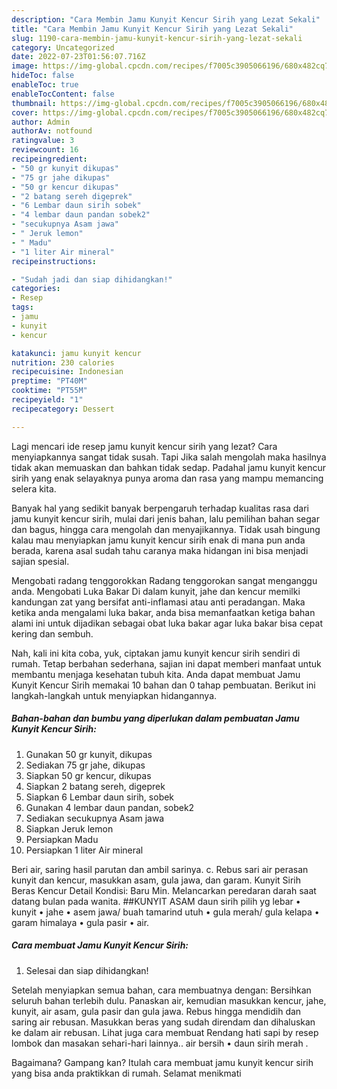 ```yaml
---
description: "Cara Membin Jamu Kunyit Kencur Sirih yang Lezat Sekali"
title: "Cara Membin Jamu Kunyit Kencur Sirih yang Lezat Sekali"
slug: 1190-cara-membin-jamu-kunyit-kencur-sirih-yang-lezat-sekali
category: Uncategorized
date: 2022-07-23T01:56:07.716Z
image: https://img-global.cpcdn.com/recipes/f7005c3905066196/680x482cq70/jamu-kunyit-kencur-sirih-foto-resep-utama.jpg
hideToc: false
enableToc: true
enableTocContent: false
thumbnail: https://img-global.cpcdn.com/recipes/f7005c3905066196/680x482cq70/jamu-kunyit-kencur-sirih-foto-resep-utama.jpg
cover: https://img-global.cpcdn.com/recipes/f7005c3905066196/680x482cq70/jamu-kunyit-kencur-sirih-foto-resep-utama.jpg
author: Admin
authorAv: notfound
ratingvalue: 3
reviewcount: 16
recipeingredient:
- "50 gr kunyit dikupas"
- "75 gr jahe dikupas"
- "50 gr kencur dikupas"
- "2 batang sereh digeprek"
- "6 Lembar daun sirih sobek"
- "4 lembar daun pandan sobek2"
- "secukupnya Asam jawa"
- " Jeruk lemon"
- " Madu"
- "1 liter Air mineral"
recipeinstructions:

- "Sudah jadi dan siap dihidangkan!"
categories:
- Resep
tags:
- jamu
- kunyit
- kencur

katakunci: jamu kunyit kencur 
nutrition: 230 calories
recipecuisine: Indonesian
preptime: "PT40M"
cooktime: "PT55M"
recipeyield: "1"
recipecategory: Dessert

---
```



Lagi mencari ide resep jamu kunyit kencur sirih yang lezat? Cara menyiapkannya sangat tidak susah. Tapi Jika salah mengolah maka hasilnya tidak akan memuaskan dan bahkan tidak sedap. Padahal jamu kunyit kencur sirih yang enak selayaknya punya aroma dan rasa yang mampu memancing selera kita.


Banyak hal yang sedikit banyak berpengaruh terhadap kualitas rasa dari jamu kunyit kencur sirih, mulai dari jenis bahan, lalu pemilihan bahan segar dan bagus, hingga cara mengolah dan menyajikannya. Tidak usah bingung kalau mau menyiapkan jamu kunyit kencur sirih enak di mana pun anda berada, karena asal sudah tahu caranya maka hidangan ini bisa menjadi sajian spesial.

Mengobati radang tenggorokkan Radang tenggorokan sangat menganggu anda. Mengobati Luka Bakar Di dalam kunyit, jahe dan kencur memilki kandungan zat yang bersifat anti-inflamasi atau anti peradangan. Maka ketika anda mengalami luka bakar, anda bisa memanfaatkan ketiga bahan alami ini untuk dijadikan sebagai obat luka bakar agar luka bakar bisa cepat kering dan sembuh.


Nah, kali ini kita coba, yuk, ciptakan jamu kunyit kencur sirih sendiri di rumah. Tetap berbahan sederhana, sajian ini dapat memberi manfaat untuk membantu menjaga kesehatan tubuh kita. Anda dapat membuat Jamu Kunyit Kencur Sirih memakai 10 bahan dan 0 tahap pembuatan. Berikut ini langkah-langkah untuk menyiapkan hidangannya.

<!--inarticleads1-->

##### Bahan-bahan dan bumbu yang diperlukan dalam pembuatan Jamu Kunyit Kencur Sirih:

1. Gunakan 50 gr kunyit, dikupas
1. Sediakan 75 gr jahe, dikupas
1. Siapkan 50 gr kencur, dikupas
1. Siapkan 2 batang sereh, digeprek
1. Siapkan 6 Lembar daun sirih, sobek
1. Gunakan 4 lembar daun pandan, sobek2
1. Sediakan secukupnya Asam jawa
1. Siapkan  Jeruk lemon
1. Persiapkan  Madu
1. Persiapkan 1 liter Air mineral


Beri air, saring hasil parutan dan ambil sarinya. c. Rebus sari air perasan kunyit dan kencur, masukkan asam, gula jawa, dan garam. Kunyit Sirih Beras Kencur Detail Kondisi: Baru Min. Melancarkan peredaran darah saat datang bulan pada wanita. ##KUNYIT ASAM daun sirih pilih yg lebar • kunyit • jahe • asem jawa/ buah tamarind utuh • gula merah/ gula kelapa • garam himalaya • gula pasir • air. 

<!--inarticleads2-->

##### Cara membuat Jamu Kunyit Kencur Sirih:


1. Selesai dan siap dihidangkan!

Setelah menyiapkan semua bahan, cara membuatnya dengan: Bersihkan seluruh bahan terlebih dulu. Panaskan air, kemudian masukkan kencur, jahe, kunyit, air asam, gula pasir dan gula jawa. Rebus hingga mendidih dan saring air rebusan. Masukkan beras yang sudah direndam dan dihaluskan ke dalam air rebusan. Lihat juga cara membuat Rendang hati sapi by resep lombok dan masakan sehari-hari lainnya.. air bersih • daun sirih merah . 

Bagaimana? Gampang kan? Itulah cara membuat jamu kunyit kencur sirih yang bisa anda praktikkan di rumah. Selamat menikmati

